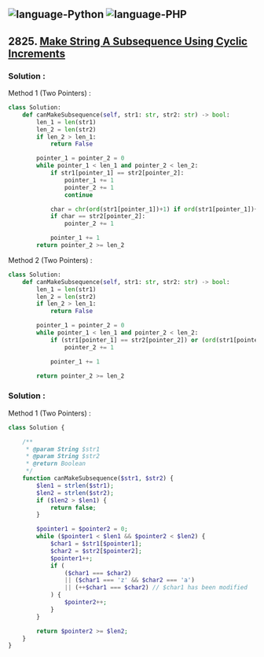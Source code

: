 ![language-Python](https://img.shields.io/badge/%20-Python-ffd43b?style=for-the-badge&logo=PYTHON)
![language-PHP](https://img.shields.io/badge/%20-PHP-acb1f9?style=for-the-badge&logo=PHP)
---

## 2825. [Make String A Subsequence Using Cyclic Increments](https://leetcode.com/problems/make-string-a-subsequence-using-cyclic-increments)

### Solution :

Method 1 (Two Pointers) :
```python
class Solution:
    def canMakeSubsequence(self, str1: str, str2: str) -> bool:
        len_1 = len(str1)
        len_2 = len(str2)
        if len_2 > len_1:
            return False

        pointer_1 = pointer_2 = 0
        while pointer_1 < len_1 and pointer_2 < len_2:
            if str1[pointer_1] == str2[pointer_2]:
                pointer_1 += 1
                pointer_2 += 1
                continue

            char = chr(ord(str1[pointer_1])+1) if ord(str1[pointer_1])+1 <= ord('z') else 'a'
            if char == str2[pointer_2]:
                pointer_2 += 1

            pointer_1 += 1
        return pointer_2 >= len_2
```

Method 2 (Two Pointers) :
```python
class Solution:
    def canMakeSubsequence(self, str1: str, str2: str) -> bool:
        len_1 = len(str1)
        len_2 = len(str2)
        if len_2 > len_1:
            return False

        pointer_1 = pointer_2 = 0
        while pointer_1 < len_1 and pointer_2 < len_2:
            if (str1[pointer_1] == str2[pointer_2]) or (ord(str1[pointer_1])-ord(str2[pointer_2]) == -1) or (str1[pointer_1] == 'z' and str2[pointer_2] == 'a'):
                pointer_2 += 1

            pointer_1 += 1

        return pointer_2 >= len_2
```

### Solution :

Method 1 (Two Pointers) :
```php
class Solution {

    /**
     * @param String $str1
     * @param String $str2
     * @return Boolean
     */
    function canMakeSubsequence($str1, $str2) {
        $len1 = strlen($str1);
        $len2 = strlen($str2);
        if ($len2 > $len1) {
            return false;
        }

        $pointer1 = $pointer2 = 0;
        while ($pointer1 < $len1 && $pointer2 < $len2) {
            $char1 = $str1[$pointer1];
            $char2 = $str2[$pointer2];
            $pointer1++;
            if (
                ($char1 === $char2)
                || ($char1 === 'z' && $char2 === 'a')
                || (++$char1 === $char2) // $char1 has been modified
            ) {
                $pointer2++;
            }
        }

        return $pointer2 >= $len2;
    }
}
```
